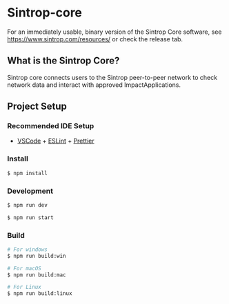 # Sintrop-core

For an immediately usable, binary version of the Sintrop Core software, see https://www.sintrop.com/resources/ or check the release tab.

## What is the Sintrop Core?

Sintrop core connects users to the Sintrop peer-to-peer network to check network data and interact with approved ImpactApplications.

## Project Setup

### Recommended IDE Setup

- [VSCode](https://code.visualstudio.com/) + [ESLint](https://marketplace.visualstudio.com/items?itemName=dbaeumer.vscode-eslint) + [Prettier](https://marketplace.visualstudio.com/items?itemName=esbenp.prettier-vscode)

### Install

```bash
$ npm install
```

### Development

```bash
$ npm run dev
```

```bash
$ npm run start
```

### Build

```bash
# For windows
$ npm run build:win

# For macOS
$ npm run build:mac

# For Linux
$ npm run build:linux
```

